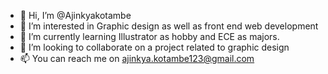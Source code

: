 - 👋 Hi, I’m @Ajinkyakotambe
- 👀 I’m interested in Graphic design as well as front end web development
- 🌱 I’m currently learning Illustrator as hobby and ECE as majors.
- 💞️ I’m looking to collaborate on a project related to graphic design
- 📫 You can reach me on ajinkya.kotambe123@gmail.com

<!---
Ajinkyakotambe/Ajinkyakotambe is a ✨ special ✨ repository because its `README.md` (this file) appears on your GitHub profile.
You can click the Preview link to take a look at your changes.
--->

